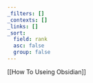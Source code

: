 ```yaml
---
_filters: []
_contexts: []
_links: []
_sort:
  field: rank
  asc: false
  group: false
---
```

[[How To Useing Obsidian]]
